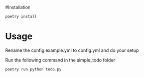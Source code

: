 #Installation

`poetry install`

# Usage
Rename the config.example.yml to config.yml and do your setup

Run the following command in the simple_todo folder

`poetry run python todo.py`
